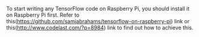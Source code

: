 To start writing any TensorFlow code on Raspberry Pi, you should install it on Raspberry Pi first. Refer to this(https://github.com/samjabrahams/tensorflow-on-raspberry-pi) link or this(http://www.codelast.com/?p=8984) link to find out how to achieve this.
